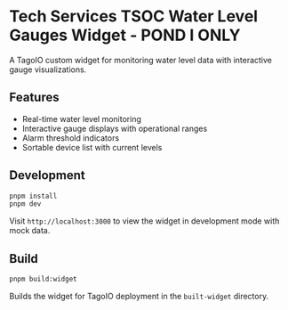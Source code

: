 # Tech Services TSOC Water Level Gauges Widget - POND I ONLY

A TagoIO custom widget for monitoring water level data with interactive gauge visualizations.

## Features

- Real-time water level monitoring
- Interactive gauge displays with operational ranges
- Alarm threshold indicators
- Sortable device list with current levels

## Development

```bash
pnpm install
pnpm dev
```

Visit `http://localhost:3000` to view the widget in development mode with mock data.

## Build

```bash
pnpm build:widget
```

Builds the widget for TagoIO deployment in the `built-widget` directory.

